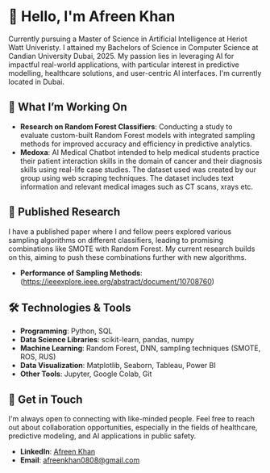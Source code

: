 # 👋 Hello, I'm Afreen Khan

Currently pursuing a Master of Science in Artificial Intelligence at Heriot Watt Univeristy. I attained my Bachelors of Science in Computer Science at Candian University Dubai, 2025. My passion lies in leveraging AI for impactful real-world applications, with particular interest in predictive modelling, healthcare solutions, and user-centric AI interfaces. I'm currently located in Dubai.

## 🌱 What I’m Working On
- **Research on Random Forest Classifiers**: Conducting a study to evaluate custom-built Random Forest models with integrated sampling methods for improved accuracy and efficiency in predictive analytics.
- **Medoxa**: AI Medical Chatbot intended to help medical students practice their patient interaction skills in the domain of cancer and their diagnosis skills using real-life case studies. The dataset used was created by our group using web scraping techniques. The dataset includes text information and relevant medical images such as CT scans, xrays etc.  

## 📜 Published Research
I have a published paper where I and fellow peers explored various sampling algorithms on different classifiers, leading to promising combinations like SMOTE with Random Forest. My current research builds on this, aiming to push these combinations further with new algorithms.

- **Performance of Sampling Methods**: (https://ieeexplore.ieee.org/abstract/document/10708760)

## 🛠️ Technologies & Tools
- **Programming**: Python, SQL
- **Data Science Libraries**: scikit-learn, pandas, numpy
- **Machine Learning**: Random Forest, DNN, sampling techniques (SMOTE, ROS, RUS)
- **Data Visualization**: Matplotlib, Seaborn, Tableau, Power BI
- **Other Tools**: Jupyter, Google Colab, Git

## 💬 Get in Touch
I'm always open to connecting with like-minded people. Feel free to reach out about collaboration opportunities, especially in the fields of healthcare, predictive modeling, and AI applications in public safety.

- **LinkedIn**: [Afreen Khan](https://www.linkedin.com/in/afreentkhan/)
- **Email**: [afreenkhan0808@gmail.com](mailto:afreenkhan0808@gmail.com)
